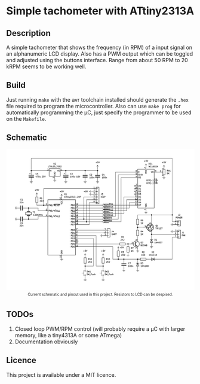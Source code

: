 # Simple tachometer with ATtiny2313A

## Description

A simple tachometer that shows the frequency (in RPM) of a input signal on an alphanumeric LCD display. Also has a PWM output which can be toggled and adjusted using the buttons interface. Range from about 50 RPM to 20 kRPM seems to be working well.

## Build

Just running `make` with the avr toolchain installed should generate the `.hex` file required to program the microcontroller. Also can use `make prog` for automatically programming the µC, just specify the programmer to be used on the `Makefile`.

## Schematic

<p align="center">
<img src="sch/sch.png" width="600"><br>
<sub><sup>Current schematic and pinout used in this project. Resistors to LCD can be despised.</sub></sup>
</p>

## TODOs

1. Closed loop PWM/RPM control (will probably require a µC with larger memory, like a tiny4313A or some ATmega)
2. Documentation obviously

## Licence

This project is available under a MIT licence.